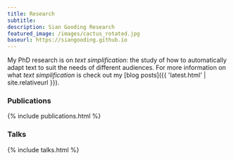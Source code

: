 ```yaml
---
title: Research
subtitle: 
description: Sian Gooding Research
featured_image: /images/cactus_rotated.jpg
baseurl: https://siangooding.github.io
---
```


My PhD research is on <i>text simplification</i>: the study of how to automatically adapt text to suit the needs of different audiences. For more information on what <i>text simplification</i> is check out my [blog posts]({{ 'latest.html' | site.relativeurl }}).

### Publications


{% include publications.html %}

### Talks

{% include talks.html %}